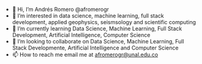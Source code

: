 - 👋 Hi, I’m Andrés Romero @afromerogr
- 👀 I’m interested in data science, machine learning, full stack development, applied geophysics, seismsology and scientific computing
- 🌱 I’m currently learning Data Science, Machine Learning, Full Stack Development, Artificial Intelligence, Computer Science
- 💞️ I’m looking to collaborate on Data Science, Machine Learning, Full Stack Developmente, Artificial Intelligence and Computer Science
- 📫 How to reach me email me at afromerogr@unal.edu.co

<!---
afromerogr/afromerogr is a ✨ special ✨ repository because its `README.md` (this file) appears on your GitHub profile.
You can click the Preview link to take a look at your changes.
--->

